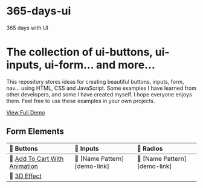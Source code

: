 # 365-days-ui

365 days with UI

# The collection of ui-buttons, ui-inputs, ui-form... and more...

This repository stores ideas for creating beautiful buttons, inputs, form, nav... using HTML, CSS and JavaScript. Some examples I have learned from other developers, and some I have created myself. I hope everyone enjoys them. Feel free to use these examples in your own projects.

[View Full Demo][link-demo]

## Form Elements

| 🍁 Buttons                                                    | 🍁 Inputs                    | 🍁 Radios                    |
| :------------------------------------------------------------ | :--------------------------- | :--------------------------- |
| 🎉 [Add To Cart With Animation][addtocart-animation-ref-link] | 🎪 [Name Pattern][demo-link] | 🎪 [Name Pattern][demo-link] |
| 🎉 [3D Effect][3d-effect-ref-link]                            |                              |                              |

[link-demo]: https://github.com/Pine1611/365-days-ui/
[addtocart-animation-ref-link]: https://github.com/Pine1611/365-days-ui/tree/main/ui-buttons/01-addtocart-animation
[3d-effect-ref-link]: https://github.com/Pine1611/365-days-ui/tree/main/ui-buttons/02-3d-effects/
